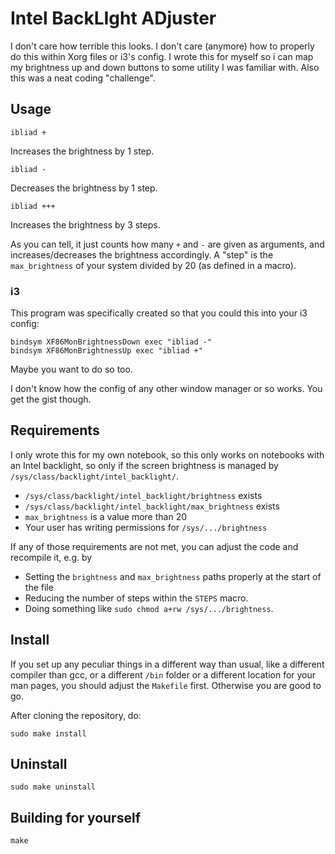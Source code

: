 # Intel BackLIght ADjuster

I don't care how terrible this looks. I don't care (anymore) how to properly do this
within Xorg files or i3's config. I wrote this for myself so i can map my 
brightness up and down buttons to some utility I was familiar with. Also this was a neat
coding "challenge".

## Usage

```
ibliad +
```
Increases the brightness by 1 step.
```
ibliad - 
```
Decreases the brightness by 1 step.
```
ibliad +++
```
Increases the brightness by 3 steps.

As you can tell, it just counts how many `+` and `-` are given as arguments, and
increases/decreases the brightness accordingly. A "step" is the `max_brightness`
of your system divided by 20 (as defined in a macro).

### i3

This program was specifically created so that you could this into your i3 config:

```
bindsym XF86MonBrightnessDown exec "ibliad -"
bindsym XF86MonBrightnessUp exec "ibliad +"

```
Maybe you want to do so too.

I don't know how the config of any other window manager or so works.
You get the gist though.

## Requirements

I only wrote this for my own notebook, so this only works on notebooks with an 
Intel backlight, so only if the screen brightness is managed 
by `/sys/class/backlight/intel_backlight/`.

 - `/sys/class/backlight/intel_backlight/brightness` exists
 - `/sys/class/backlight/intel_backlight/max_brightness` exists
 - `max_brightness` is a value more than 20
 - Your user has writing permissions for `/sys/.../brightness`

If any of those requirements are not met, you can adjust the code and recompile it, e.g. by

 - Setting the `brightness` and `max_brightness` paths properly at the start of the file
 - Reducing the number of steps within the `STEPS` macro.
 - Doing something like `sudo chmod a+rw /sys/.../brightness`.


## Install
If you set up any peculiar things in a different way than usual, like a different compiler than
gcc, or a different `/bin` folder or a different location for your man pages,
you should adjust the `Makefile` first. Otherwise you are good to go.

After cloning the repository, do:
```
sudo make install
```

## Uninstall

```
sudo make uninstall
```

## Building for yourself
```
make
```
